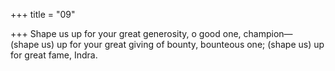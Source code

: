 +++
title = "09"

+++
Shape us up for your great generosity, o good one, champion—  
(shape us) up for your great giving of bounty, bounteous one; (shape  us) up for great fame, Indra.  